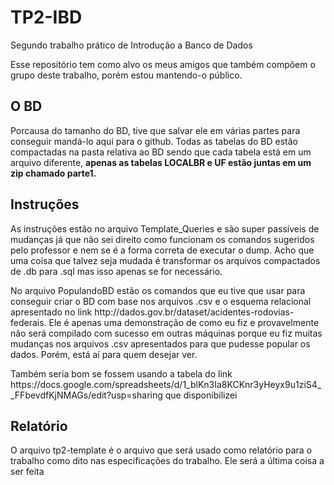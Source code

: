 # TP2-IBD
Segundo trabalho prático de Introdução a Banco de Dados
<p>Esse repositório tem como alvo os meus amigos que também compõem o grupo deste trabalho, porém estou mantendo-o público.</p>
<h2> O BD</h2>
<p>Porcausa do tamanho do BD, tive que salvar ele em várias partes para conseguir mandá-lo aqui para o github. Todas as tabelas do BD estão compactadas na pasta relativa ao BD sendo que cada tabela está em um arquivo diferente, <b>apenas as tabelas LOCALBR e UF estão juntas em um zip chamado parte1.</b></p>
<h2>Instruções</h2>
<p>As instruções estão no arquivo Template_Queries e são super passíveis de mudanças já que não sei direito como funcionam os comandos sugeridos pelo professor e nem se é a forma correta de executar o dump. Acho que uma coisa que talvez seja mudada é transformar os arquivos compactados de .db para .sql mas isso apenas se for necessário.</p>
<p>No arquivo PopulandoBD estão os comandos que eu tive que usar para conseguir criar o BD com base nos arquivos .csv e o esquema relacional apresentado no link http://dados.gov.br/dataset/acidentes-rodovias-federais. Ele é apenas uma demonstração de como eu fiz e provavelmente não será compilado com sucesso em outras máquinas porque eu fiz muitas mudanças nos arquivos .csv apresentados para que pudesse popular os dados. Porém, está aí para quem desejar ver.</p>
<p>Também seria bom se fossem usando a tabela do link https://docs.google.com/spreadsheets/d/1_blKn3Ia8KCKnr3yHeyx9u1ziS4__FFbevdfKjNMAGs/edit?usp=sharing que disponibilizei 
<h2>Relatório</h2>
<p>O arquivo tp2-template é o arquivo que será usado como relatório para o trabalho como dito nas especificações do trabalho. Ele será a última coisa a ser feita</p>

